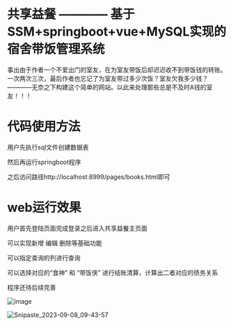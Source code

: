 # 共享益餐 ———— __基于SSM+springboot+vue+MySQL实现的宿舍带饭管理系统__  
  
事出由于作者一个不爱出门的室友，在为室友带饭后却迟迟收不到带饭钱的转账。一次两次三次，最后作者也忘记了为室友带过多少次饭？室友欠我多少钱？————无奈之下构建这个简单的网站。以此来处理那些总是不及时A钱的室友！！！  


# 代码使用方法

用户先执行sql文件创建数据表  

然后再运行springboot程序  

之后访问路径http://localhost:8999/pages/books.html即可  


# web运行效果

用户首先登陆页面完成登录之后进入共享益餐主页面  

可以实现新增 编辑 删除等基础功能  

可以指定查询的列进行查询  

可以选择对应的“食神” 和 “带饭侠” 进行结账清算，计算出二者对应的债务关系  

程序还待后续完善

![image](https://github.com/dumpling02/restaurant_springboot/assets/105651412/cfd029e6-1e1b-4f82-9d6e-c3be42873d6c)

![Snipaste_2023-09-08_09-43-57](https://github.com/dumpling02/restaurant_springboot/assets/105651412/255e7469-5c56-4b5e-851b-4ab93a04699f)
